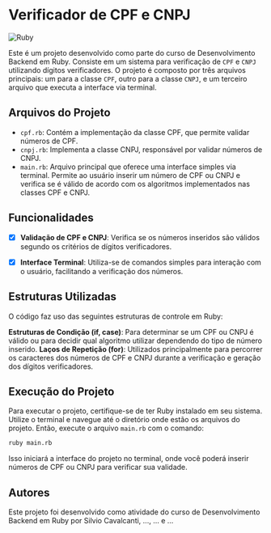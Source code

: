 

# Verificador de CPF e CNPJ

![Ruby](https://img.shields.io/badge/-Ruby-white?style=for-the-badge&logo=ruby&color=CC342D&logoColor=white)

Este é um projeto desenvolvido como parte do curso de Desenvolvimento Backend em Ruby. Consiste em um sistema para verificação de `CPF` e `CNPJ` utilizando dígitos verificadores. O projeto é composto por três arquivos principais: um para a classe `CPF`, outro para a classe `CNPJ`, e um terceiro arquivo que executa a interface via terminal.

## Arquivos do Projeto

- `cpf.rb`: Contém a implementação da classe CPF, que permite validar números de CPF.
- `cnpj.rb`: Implementa a classe CNPJ, responsável por validar números de CNPJ.
- `main.rb`: Arquivo principal que oferece uma interface simples via terminal. Permite ao usuário inserir um número de CPF ou CNPJ e verifica se é válido de acordo com os algoritmos implementados nas classes CPF e CNPJ.

## Funcionalidades

 - [x] **Validação de CPF e CNPJ**: Verifica se os números inseridos são válidos segundo os critérios de dígitos verificadores.
 
 
 - [x] **Interface Terminal**: Utiliza-se de comandos simples para interação com o usuário, facilitando a verificação dos números.

## Estruturas Utilizadas

O código faz uso das seguintes estruturas de controle em Ruby:

**Estruturas de Condição (if, case)**: Para determinar se um CPF ou CNPJ é válido ou para decidir qual algoritmo utilizar dependendo do tipo de número inserido.
**Laços de Repetição (for)**: Utilizados principalmente para percorrer os caracteres dos números de CPF e CNPJ durante a verificação e geração dos dígitos verificadores.

## Execução do Projeto

Para executar o projeto, certifique-se de ter Ruby instalado em seu sistema. Utilize o terminal e navegue até o diretório onde estão os arquivos do projeto. Então, execute o arquivo `main.rb` com o comando:

```bash
ruby main.rb
```
Isso iniciará a interface do projeto no terminal, onde você poderá inserir números de CPF ou CNPJ para verificar sua validade.


## Autores
Este projeto foi desenvolvido como atividade do curso de Desenvolvimento Backend em Ruby por Silvio Cavalcanti, ..., ... e ...